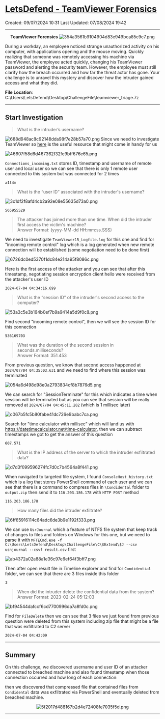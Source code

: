 # [LetsDefend - TeamViewer Forensics](https://app.letsdefend.io/challenge/teamviewer-forensics)
Created: 09/07/2024 10:31
Last Updated: 07/08/2024 19:42
* * *
<div align=center>

**TeamViewer Forensics**
![354a3561b9104904d83e949bca85c9c7.png](../../_resources/354a3561b9104904d83e949bca85c9c7.png)
</div>
During a workday, an employee noticed strange unauthorized activity on his computer, with applications opening and the mouse moving. Quickly realizing that someone was remotely accessing his machine via TeamViewer, the employee acted quickly, changing his TeamViewer password and alerting the security team. However, the employee must still clarify how the breach occurred and how far the threat actor has gone. Your challenge is to unravel this mystery and discover how the intruder gained access and what they did.

**File Location**: C:\Users\LetsDefend\Desktop\ChallengeFile\teamviewer_triage.7z
* * *
## Start Investigation
>What is the intruder’s username?

![688d948ac8c92148dda98f7e28b57a70.png](../../_resources/688d948ac8c92148dda98f7e28b57a70.png)
Since we need to investigate TeamViewer so [here](https://benleeyr.wordpress.com/2020/05/19/teamviewer-forensics-tested-on-v15/) is the useful resource that might come in handy for us

![46607f58d6d467362f32fe9bff676e65.png](../../_resources/46607f58d6d467362f32fe9bff676e65.png)

`Connections_incoming.txt` stores ID, timestamp and username of remote user and local user so we can see that there is only 1 remote user connected to this system but was connected for 2 times

```
a1l4m
```

>What is the “user ID” associated with the intruder's username?

![3c1df2f8afd4cb2a92e08e55635d73a0.png](../../_resources/3c1df2f8afd4cb2a92e08e55635d73a0.png)
```
565955529
```

>The attacker has joined more than one time. When did the intruder first access 
the victim's machine? <br>
Answer Format: (yyyy-MM-dd HH:mm:ss.SSS)

We need to investigate `TeamViewer15_Logfile.log` for this one and find for "incoming remote control" log which is a log generated when new remote connection will be established (some negotiation need to be done first)

![6726dc0ed5370f1dc84e214a95f8086c.png](../../_resources/6726dc0ed5370f1dc84e214a95f8086c.png)

Here is the first access of the attacker and you can see that after this timestamp, negotiating session encryption client hello were received from the attacker's user ID
 
```
2024-07-04 04:34:16.699
```

>What is the “session ID” of the intruder's second access to the computer?

![53a3c5e3b164b0ef7b9a9414a5d9f0c8.png](../../_resources/53a3c5e3b164b0ef7b9a9414a5d9f0c8.png)

Find second "incoming remote control", then we will see the session ID for this connection

```
536169703
```

>What was the duration of the second session in seconds.milliseconds? <br>
Answer Format: 351.453

From previous question, we know that second access happened at `2024/07/04 04:35:03.631` and we need to find where this session was terminated

![054a6d498d98e0a2793834cf8b7876d5.png](../../_resources/054a6d498d98e0a2793834cf8b7876d5.png)

We can search for "SessionTerminate" for this which indicates a time when session will be terminated but as you can see that session will be really removed at `2024/07/04 04:45:11.202` (which is 1 millisec later)

![c067b5fc5b80fabe41dc726e9babc7ca.png](../../_resources/c067b5fc5b80fabe41dc726e9babc7ca.png)

Search for "time calculator with millisec" which will land us with https://datetimecalculator.net/time-calculator, then we can subtract timestamps we got to get the answer of this question 

```
607.571
```

>What is the IP address of the server to which the intruder exfiltrated data?

![d7d3f099596274fc7d0c7b4564a8f441.png](../../_resources/d7d3f099596274fc7d0c7b4564a8f441.png)

When navigated to targeted file system, I found `ConsoleHost_history.txt` which is a log that stores PowerShell command of each user and we can see that there is a command to compress files in `\Condidental` folder to `output.zip` then send it to `116.203.186.178` with `HTTP POST` method

```
116.203.186.178
```

>How many files did the intruder exfiltrate?

![6ff65916114c64adc6de3b9e1192f333.png](../../_resources/6ff65916114c64adc6de3b9e1192f333.png)

We can use `UsrJournal` which a feature of NTFS file system that keep track of changes to files and folders on Windows for this one, but we need to parse it with `MFTECmd.exe -f C:\Users\LetsDefend\Desktop\ChallengeFile\C\$Extend\$J --csv usnjournal --csvf result.csv` first

![ab4372a02a88a1e36c97e6ef64f3bff7.png](../../_resources/ab4372a02a88a1e36c97e6ef64f3bff7.png)

Then after open result file in Timeline explorer and find for `Condidential` folder, we can see that there are 3 files inside this folder
```
3
```

>When did the intruder delete the confidential data from the system? <br>
Answer Format: 2023-02-24 05:12:03

![bf94544dafccf6cd7700996da7a8fd0c.png](../../_resources/bf94544dafccf6cd7700996da7a8fd0c.png)

Find for `FileDelete` then we can see that 3 files we just found from previous question were deleted from this system including zip file that might be a file that was exfiltrated to C2 server

```
2024-07-04 04:42:09
```

* * *
## Summary
On this challenge, we discovered username and user ID of an attacker connected to breached machine and also found timestamp when those connection occurred and how long of each connection

then we discovered that compressed file that contained files from `Condidental` data was exfiltrated via PowerShell and eventually deleted from breached machine.

<div align=center>

![5f2017d488167b2d4e72408fe7035f5d.png](../../_resources/5f2017d488167b2d4e72408fe7035f5d.png)
</div>

* * *
